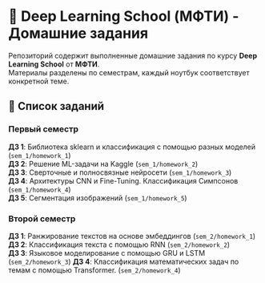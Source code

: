 # 🧠 Deep Learning School (МФТИ) - Домашние задания

Репозиторий содержит выполненные домашние задания по курсу **Deep Learning School** от **МФТИ**.  
Материалы разделены по семестрам, каждый ноутбук соответствует конкретной теме.

## 📌 Список заданий

### Первый семестр
**ДЗ 1**: Библиотека sklearn и классификация с помощью разных моделей (`sem_1/homework_1`)  
**ДЗ 2**: Решение ML-задачи на Kaggle (`sem_1/homework_2`)  
**ДЗ 3**: Сверточные и полносвязные нейросети (`sem_1/homework_3`)  
**ДЗ 4**: Архитектуры CNN и Fine-Tuning. Классификация Симпсонов (`sem_1/homework_4`)  
**ДЗ 5**: Сегментация изображений (`sem_1/homework_5`)  

### Второй семестр
**ДЗ 1**: Ранжирование текстов на основе эмбеддингов (`sem_2/homework_1`)  
**ДЗ 2**: Классификация текста с помощью RNN (`sem_2/homework_2`)  
**ДЗ 3**: Языковое моделирование с помощью GRU и LSTM (`sem_2/homework_3`) 
**ДЗ 4**: Классификация математических задач по темам с помощью Transformer. (`sem_2/homework_4`)
